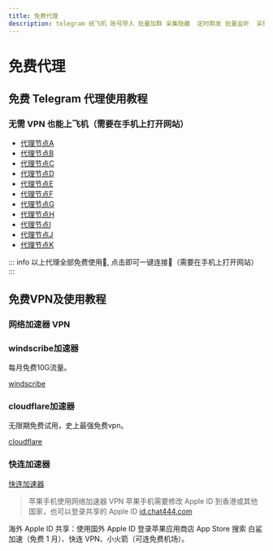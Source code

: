 ```yaml
---
title: 免费代理
description: telegram 纸飞机 账号导入 批量加群 采集隐藏  定时群发 批量监听  采集可见 批量私信 批量转发 群发 飞机群发 飞机引流
---
```

# 免费代理

## 免费 Telegram 代理使用教程

### 无需 VPN 也能上飞机（需要在手机上打开网站）

<ul>
    <li><a href="https://t.me/proxy?server=sg.tudou-baidu.com&amp;port=18440&amp;secret=eef2695242851de9790f8c0daf5a1ee3136974756e65732e6170706c652e636f6d" target="_blank">代理节点A</a></li>
    <li><a href="https://t.me/proxy?server=sg1.tudougood-baidu.com&amp;port=18441&amp;secret=ee8fe324618913cffb62baca48592b52336974756e65732e6170706c652e636f6d" target="_blank">代理节点B</a></li>
    <li><a href="https://t.me/proxy?server=jp.goodtudou-baidu.com&amp;port=18442&amp;secret=eebc0d0aff749a6a43c501255434e0f97e6974756e65732e6170706c652e636f6d" target="_blank">代理节点C</a></li>
    <li><a href="https://t.me/proxy?server=kr1.tudounb-baidu.com&amp;port=18443&amp;secret=ee3003a89c5529dcef9af70d539cac5f826974756e65732e6170706c652e636f6d" target="_blank">代理节点D</a></li>
    <li><a href="https://t.me/proxy?server=jp1.tudoubest-baidu.com&amp;port=18444&amp;secret=ee237ed385a91b514e7fc87ac98dda1e6b6974756e65732e6170706c652e636f6d" target="_blank">代理节点E</a></li>
    <li><a href="https://t.me/proxy?server=sg2.td-baidu.com&amp;port=18445&amp;secret=ee9ba38131a7cb7d3d451fd94eacc50bcf6974756e65732e6170706c652e636f6d" target="_blank">代理节点F</a></li>
    <li><a href="https://t.me/proxy?server=jp2.tddb-baidu.com&amp;port=18446&amp;secret=ee5ee846daaca229dbfe7d9142c4bb75a56974756e65732e6170706c652e636f6d" target="_blank">代理节点G</a></li>
    <li><a href="https://t.me/proxy?server=kr2.tudoudb-baidu.com&amp;port=18447&amp;secret=ee871e86ae90657239c4c928305f42f1716974756e65732e6170706c652e636f6d" target="_blank">代理节点H</a></li>
    <li><a href="https://t.me/proxy?server=us.nicetudou-baidu.com&amp;port=18448&amp;secret=ee9c0dc4058c9735969b1fdb6c445de42f6974756e65732e6170706c652e636f6d" target="_blank">代理节点I</a></li>
    <li><a href="https://t.me/proxy?server=kr.tudouvip-baidu.com&amp;port=18449&amp;secret=eea59a055687558353d417b73044d2c4fc6974756e65732e6170706c652e636f6d" target="_blank">代理节点J</a></li>
    <li><a href="https://t.me/proxy?server=us1.tdvip-baidu.com&amp;port=18450&amp;secret=eeb2367b43b44a4b9917bb93c45e3b6af96974756e65732e6170706c652e636f6d" target="_blank">代理节点K</a></li>
</ul>

::: info
以上代理全部免费使用🎉, 点击即可一键连接👑（需要在手机上打开网站）
:::


## 免费VPN及使用教程

### 网络加速器 VPN

### windscribe加速器

每月免费10G流量。

[windscribe](https://windscribe.com/)


### cloudflare加速器

无限期免费试用，史上最强免费vpn。

[cloudflare](https://www.cloudflare.com/zh-cn/)

### 快连加速器

[快连加速器](https://letsvpn.world/)

> 苹果手机使用网络加速器 VPN
苹果手机需要修改 Apple ID 到香港或其他国家，也可以登录共享的 Apple ID [id.chat444.com](https://id.apple02.com/)

海外 Apple ID 共享：使用国外 Apple ID 登录苹果应用商店 App Store 搜索 白鲨加速（免费 1 月）、快连 VPN、小火箭（可连免费机场）。